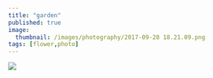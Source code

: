 ```yaml
---
title: "garden"
published: true
image: 
  thumbnail: /images/photography/2017-09-28 18.21.09.png
tags: [flower,photo]
---
```

<img src="/images/photography/2017-09-28 18.21.09.png"/>